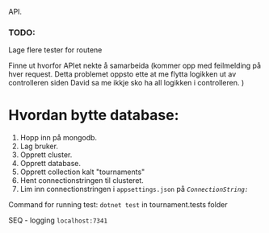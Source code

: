 API.


### TODO:

Lage flere tester for routene

Finne ut hvorfor APIet nekte å samarbeida (kommer opp med feilmelding på hver request. Detta problemet oppsto ette at me flytta logikken ut av controlleren siden David sa me ikkje sko ha all logikken i controlleren. )


# Hvordan bytte database:

1. Hopp inn på mongodb. 
2. Lag bruker. 
3. Opprett cluster. 
4. Opprett database. 
5. Opprett collection kalt "tournaments"
6. Hent connectionstringen til clusteret. 
7. Lim inn connectionstringen i ```appsettings.json``` på _```ConnectionString:```_


Command for running test: `dotnet test` in tournament.tests folder

SEQ - logging `localhost:7341`